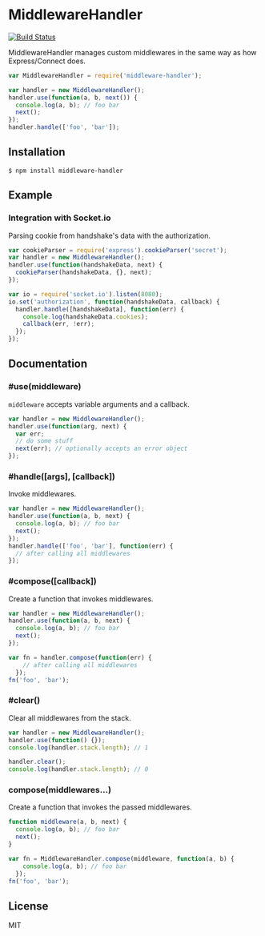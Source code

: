 # MiddlewareHandler
[![Build Status](https://travis-ci.org/nkzawa/middleware-handler.png?branch=master)](https://travis-ci.org/nkzawa/middleware-handler)

MiddlewareHandler manages custom middlewares in the same way as how Express/Connect does.

```js
var MiddlewareHandler = require('middleware-handler');

var handler = new MiddlewareHandler();
handler.use(function(a, b, next()) {
  console.log(a, b); // foo bar
  next();
});
handler.handle(['foo', 'bar']);
```

## Installation
    $ npm install middleware-handler

## Example

### Integration with Socket.io
Parsing cookie from handshake's data with the authorization.

```js
var cookieParser = require('express').cookieParser('secret');
var handler = new MiddlewareHandler();
handler.use(function(handshakeData, next) {
  cookieParser(handshakeData, {}, next);
});

var io = require('socket.io').listen(8080);
io.set('authorization', function(handshakeData, callback) {
  handler.handle([handshakeData], function(err) {
    console.log(handshakeData.cookies);
    callback(err, !err);
  });
});
```

## Documentation

### #use(middleware)
```middleware``` accepts variable arguments and a callback.

```js
var handler = new MiddlewareHandler();
handler.use(function(arg, next) {
  var err;
  // do some stuff
  next(err); // optionally accepts an error object
});
```

### #handle([args], [callback])
Invoke middlewares.

```js
var handler = new MiddlewareHandler();
handler.use(function(a, b, next) {
  console.log(a, b); // foo bar
  next();
});
handler.handle(['foo', 'bar'], function(err) {
  // after calling all middlewares
});
```

### #compose([callback])
Create a function that invokes middlewares.

```js
var handler = new MiddlewareHandler();
handler.use(function(a, b, next) {
  console.log(a, b); // foo bar
  next();
});

var fn = handler.compose(function(err) {
    // after calling all middlewares
  });
fn('foo', 'bar');
```

### #clear()
Clear all middlewares from the stack.

```js
var handler = new MiddlewareHandler();
handler.use(function() {});
console.log(handler.stack.length); // 1

handler.clear();
console.log(handler.stack.length); // 0
```

### compose(middlewares...)
Create a function that invokes the passed middlewares.

```js
function middleware(a, b, next) {
  console.log(a, b); // foo bar
  next();
}

var fn = MiddlewareHandler.compose(middleware, function(a, b) {
    console.log(a, b); // foo bar
  });
fn('foo', 'bar');
```

## License
MIT

